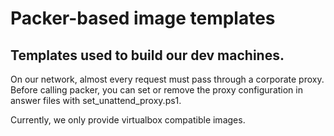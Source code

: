 # Packer-based image templates
## Templates used to build our dev machines.

On our network, almost every request must pass through a corporate proxy.
Before calling packer, you can set or remove the proxy configuration in
answer files with set_unattend_proxy.ps1.

Currently, we only provide virtualbox compatible images.

